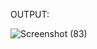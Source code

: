 OUTPUT:

![Screenshot (83)](https://github.com/user-attachments/assets/49fb797f-e1b5-4cc1-9bda-4b91da4cc437)
